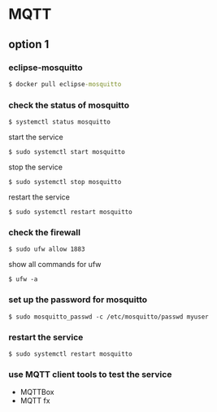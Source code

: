 # MQTT


## option 1
### eclipse-mosquitto
```cmd
$ docker pull eclipse-mosquitto
```

### check the status of mosquitto
```shell
$ systemctl status mosquitto
```

start the service
```shell
$ sudo systemctl start mosquitto
```

stop the service
```shell 
$ sudo systemctl stop mosquitto
```

restart the service
```shell
$ sudo systemctl restart mosquitto
```

### check the firewall 
```shell
$ sudo ufw allow 1883
```

show all commands for ufw
```shell
$ ufw -a
```

### set up the password for mosquitto
```shell
$ sudo mosquitto_passwd -c /etc/mosquitto/passwd myuser
```

### restart the service
```shell
$ sudo systemctl restart mosquitto
```


### use MQTT client tools to test the service
- MQTTBox
- MQTT fx
